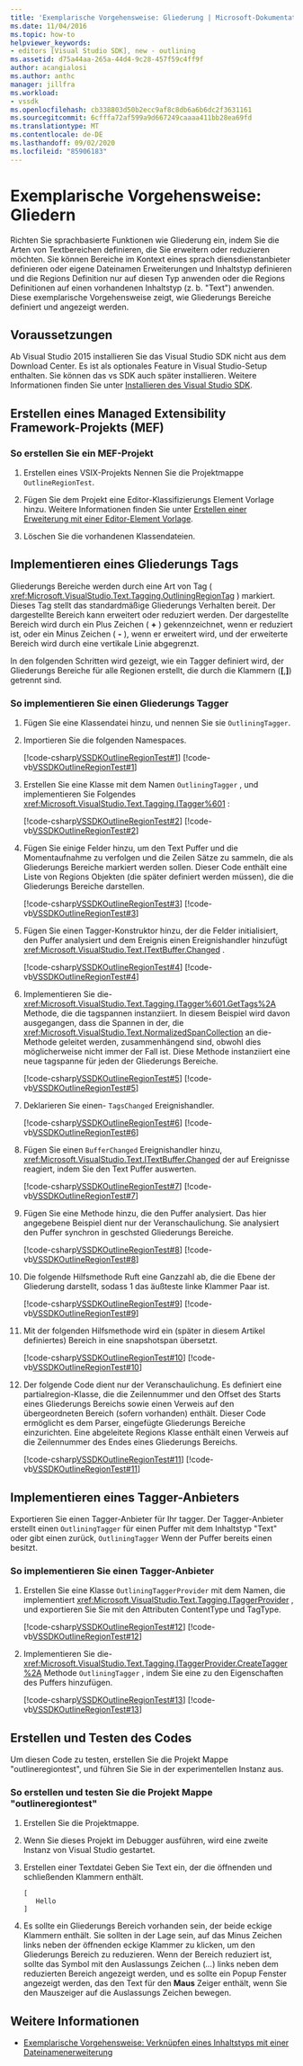```yaml
---
title: 'Exemplarische Vorgehensweise: Gliederung | Microsoft-Dokumentation'
ms.date: 11/04/2016
ms.topic: how-to
helpviewer_keywords:
- editors [Visual Studio SDK], new - outlining
ms.assetid: d75a44aa-265a-44d4-9c28-457f59c4ff9f
author: acangialosi
ms.author: anthc
manager: jillfra
ms.workload:
- vssdk
ms.openlocfilehash: cb338803d50b2ecc9af8c8db6a6b6dc2f3631161
ms.sourcegitcommit: 6cfffa72af599a9d667249caaaa411bb28ea69fd
ms.translationtype: MT
ms.contentlocale: de-DE
ms.lasthandoff: 09/02/2020
ms.locfileid: "85906183"
---
```

# <a name="walkthrough-outlining"></a>Exemplarische Vorgehensweise: Gliedern
Richten Sie sprachbasierte Funktionen wie Gliederung ein, indem Sie die Arten von Textbereichen definieren, die Sie erweitern oder reduzieren möchten. Sie können Bereiche im Kontext eines sprach diensdienstanbieter definieren oder eigene Dateinamen Erweiterungen und Inhaltstyp definieren und die Regions Definition nur auf diesen Typ anwenden oder die Regions Definitionen auf einen vorhandenen Inhaltstyp (z. b. "Text") anwenden. Diese exemplarische Vorgehensweise zeigt, wie Gliederungs Bereiche definiert und angezeigt werden.

## <a name="prerequisites"></a>Voraussetzungen
 Ab Visual Studio 2015 installieren Sie das Visual Studio SDK nicht aus dem Download Center. Es ist als optionales Feature in Visual Studio-Setup enthalten. Sie können das vs SDK auch später installieren. Weitere Informationen finden Sie unter [Installieren des Visual Studio SDK](../extensibility/installing-the-visual-studio-sdk.md).

## <a name="create-a-managed-extensibility-framework-mef-project"></a>Erstellen eines Managed Extensibility Framework-Projekts (MEF)

### <a name="to-create-a-mef-project"></a>So erstellen Sie ein MEF-Projekt

1. Erstellen eines VSIX-Projekts Nennen Sie die Projektmappe `OutlineRegionTest`.

2. Fügen Sie dem Projekt eine Editor-Klassifizierungs Element Vorlage hinzu. Weitere Informationen finden Sie unter [Erstellen einer Erweiterung mit einer Editor-Element Vorlage](../extensibility/creating-an-extension-with-an-editor-item-template.md).

3. Löschen Sie die vorhandenen Klassendateien.

## <a name="implement-an-outlining-tagger"></a>Implementieren eines Gliederungs Tags
 Gliederungs Bereiche werden durch eine Art von Tag ( <xref:Microsoft.VisualStudio.Text.Tagging.OutliningRegionTag> ) markiert. Dieses Tag stellt das standardmäßige Gliederungs Verhalten bereit. Der dargestellte Bereich kann erweitert oder reduziert werden. Der dargestellte Bereich wird durch ein Plus Zeichen ( **+** ) gekennzeichnet, wenn er reduziert ist, oder ein Minus Zeichen ( **-** ), wenn er erweitert wird, und der erweiterte Bereich wird durch eine vertikale Linie abgegrenzt.

 In den folgenden Schritten wird gezeigt, wie ein Tagger definiert wird, der Gliederungs Bereiche für alle Regionen erstellt, die durch die Klammern (**[**,**]**) getrennt sind.

### <a name="to-implement-an-outlining-tagger"></a>So implementieren Sie einen Gliederungs Tagger

1. Fügen Sie eine Klassendatei hinzu, und nennen Sie sie `OutliningTagger`.

2. Importieren Sie die folgenden Namespaces.

     [!code-csharp[VSSDKOutlineRegionTest#1](../extensibility/codesnippet/CSharp/walkthrough-outlining_1.cs)]
     [!code-vb[VSSDKOutlineRegionTest#1](../extensibility/codesnippet/VisualBasic/walkthrough-outlining_1.vb)]

3. Erstellen Sie eine Klasse mit dem Namen `OutliningTagger` , und implementieren Sie Folgendes <xref:Microsoft.VisualStudio.Text.Tagging.ITagger%601> :

     [!code-csharp[VSSDKOutlineRegionTest#2](../extensibility/codesnippet/CSharp/walkthrough-outlining_2.cs)]
     [!code-vb[VSSDKOutlineRegionTest#2](../extensibility/codesnippet/VisualBasic/walkthrough-outlining_2.vb)]

4. Fügen Sie einige Felder hinzu, um den Text Puffer und die Momentaufnahme zu verfolgen und die Zeilen Sätze zu sammeln, die als Gliederungs Bereiche markiert werden sollen. Dieser Code enthält eine Liste von Regions Objekten (die später definiert werden müssen), die die Gliederungs Bereiche darstellen.

     [!code-csharp[VSSDKOutlineRegionTest#3](../extensibility/codesnippet/CSharp/walkthrough-outlining_3.cs)]
     [!code-vb[VSSDKOutlineRegionTest#3](../extensibility/codesnippet/VisualBasic/walkthrough-outlining_3.vb)]

5. Fügen Sie einen Tagger-Konstruktor hinzu, der die Felder initialisiert, den Puffer analysiert und dem Ereignis einen Ereignishandler hinzufügt <xref:Microsoft.VisualStudio.Text.ITextBuffer.Changed> .

     [!code-csharp[VSSDKOutlineRegionTest#4](../extensibility/codesnippet/CSharp/walkthrough-outlining_4.cs)]
     [!code-vb[VSSDKOutlineRegionTest#4](../extensibility/codesnippet/VisualBasic/walkthrough-outlining_4.vb)]

6. Implementieren Sie die- <xref:Microsoft.VisualStudio.Text.Tagging.ITagger%601.GetTags%2A> Methode, die die tagspannen instanziiert. In diesem Beispiel wird davon ausgegangen, dass die Spannen in der, die <xref:Microsoft.VisualStudio.Text.NormalizedSpanCollection> an die-Methode geleitet werden, zusammenhängend sind, obwohl dies möglicherweise nicht immer der Fall ist. Diese Methode instanziiert eine neue tagspanne für jeden der Gliederungs Bereiche.

     [!code-csharp[VSSDKOutlineRegionTest#5](../extensibility/codesnippet/CSharp/walkthrough-outlining_5.cs)]
     [!code-vb[VSSDKOutlineRegionTest#5](../extensibility/codesnippet/VisualBasic/walkthrough-outlining_5.vb)]

7. Deklarieren Sie einen- `TagsChanged` Ereignishandler.

     [!code-csharp[VSSDKOutlineRegionTest#6](../extensibility/codesnippet/CSharp/walkthrough-outlining_6.cs)]
     [!code-vb[VSSDKOutlineRegionTest#6](../extensibility/codesnippet/VisualBasic/walkthrough-outlining_6.vb)]

8. Fügen Sie einen `BufferChanged` Ereignishandler hinzu, <xref:Microsoft.VisualStudio.Text.ITextBuffer.Changed> der auf Ereignisse reagiert, indem Sie den Text Puffer auswerten.

     [!code-csharp[VSSDKOutlineRegionTest#7](../extensibility/codesnippet/CSharp/walkthrough-outlining_7.cs)]
     [!code-vb[VSSDKOutlineRegionTest#7](../extensibility/codesnippet/VisualBasic/walkthrough-outlining_7.vb)]

9. Fügen Sie eine Methode hinzu, die den Puffer analysiert. Das hier angegebene Beispiel dient nur der Veranschaulichung. Sie analysiert den Puffer synchron in geschsted Gliederungs Bereiche.

     [!code-csharp[VSSDKOutlineRegionTest#8](../extensibility/codesnippet/CSharp/walkthrough-outlining_8.cs)]
     [!code-vb[VSSDKOutlineRegionTest#8](../extensibility/codesnippet/VisualBasic/walkthrough-outlining_8.vb)]

10. Die folgende Hilfsmethode Ruft eine Ganzzahl ab, die die Ebene der Gliederung darstellt, sodass 1 das äußteste linke Klammer Paar ist.

     [!code-csharp[VSSDKOutlineRegionTest#9](../extensibility/codesnippet/CSharp/walkthrough-outlining_9.cs)]
     [!code-vb[VSSDKOutlineRegionTest#9](../extensibility/codesnippet/VisualBasic/walkthrough-outlining_9.vb)]

11. Mit der folgenden Hilfsmethode wird ein (später in diesem Artikel definiertes) Bereich in eine snapshotspan übersetzt.

     [!code-csharp[VSSDKOutlineRegionTest#10](../extensibility/codesnippet/CSharp/walkthrough-outlining_10.cs)]
     [!code-vb[VSSDKOutlineRegionTest#10](../extensibility/codesnippet/VisualBasic/walkthrough-outlining_10.vb)]

12. Der folgende Code dient nur der Veranschaulichung. Es definiert eine partialregion-Klasse, die die Zeilennummer und den Offset des Starts eines Gliederungs Bereichs sowie einen Verweis auf den übergeordneten Bereich (sofern vorhanden) enthält. Dieser Code ermöglicht es dem Parser, eingefügte Gliederungs Bereiche einzurichten. Eine abgeleitete Regions Klasse enthält einen Verweis auf die Zeilennummer des Endes eines Gliederungs Bereichs.

     [!code-csharp[VSSDKOutlineRegionTest#11](../extensibility/codesnippet/CSharp/walkthrough-outlining_11.cs)]
     [!code-vb[VSSDKOutlineRegionTest#11](../extensibility/codesnippet/VisualBasic/walkthrough-outlining_11.vb)]

## <a name="implement-a-tagger-provider"></a>Implementieren eines Tagger-Anbieters
 Exportieren Sie einen Tagger-Anbieter für Ihr tagger. Der Tagger-Anbieter erstellt einen `OutliningTagger` für einen Puffer mit dem Inhaltstyp "Text" oder gibt einen zurück, `OutliningTagger` Wenn der Puffer bereits einen besitzt.

### <a name="to-implement-a-tagger-provider"></a>So implementieren Sie einen Tagger-Anbieter

1. Erstellen Sie eine Klasse `OutliningTaggerProvider` mit dem Namen, die implementiert <xref:Microsoft.VisualStudio.Text.Tagging.ITaggerProvider> , und exportieren Sie Sie mit den Attributen ContentType und TagType.

     [!code-csharp[VSSDKOutlineRegionTest#12](../extensibility/codesnippet/CSharp/walkthrough-outlining_12.cs)]
     [!code-vb[VSSDKOutlineRegionTest#12](../extensibility/codesnippet/VisualBasic/walkthrough-outlining_12.vb)]

2. Implementieren Sie die- <xref:Microsoft.VisualStudio.Text.Tagging.ITaggerProvider.CreateTagger%2A> Methode `OutliningTagger` , indem Sie eine zu den Eigenschaften des Puffers hinzufügen.

     [!code-csharp[VSSDKOutlineRegionTest#13](../extensibility/codesnippet/CSharp/walkthrough-outlining_13.cs)]
     [!code-vb[VSSDKOutlineRegionTest#13](../extensibility/codesnippet/VisualBasic/walkthrough-outlining_13.vb)]

## <a name="build-and-test-the-code"></a>Erstellen und Testen des Codes
 Um diesen Code zu testen, erstellen Sie die Projekt Mappe "outlineregiontest", und führen Sie Sie in der experimentellen Instanz aus.

### <a name="to-build-and-test-the-outlineregiontest-solution"></a>So erstellen und testen Sie die Projekt Mappe "outlineregiontest"

1. Erstellen Sie die Projektmappe.

2. Wenn Sie dieses Projekt im Debugger ausführen, wird eine zweite Instanz von Visual Studio gestartet.

3. Erstellen einer Textdatei Geben Sie Text ein, der die öffnenden und schließenden Klammern enthält.

    ```
    [
       Hello
    ]
    ```

4. Es sollte ein Gliederungs Bereich vorhanden sein, der beide eckige Klammern enthält. Sie sollten in der Lage sein, auf das Minus Zeichen links neben der öffnenden eckige Klammer zu klicken, um den Gliederungs Bereich zu reduzieren. Wenn der Bereich reduziert ist, sollte das Symbol mit den Auslassungs Zeichen (*...*) links neben dem reduzierten Bereich angezeigt werden, und es sollte ein Popup Fenster angezeigt werden, das den Text für den **Maus** Zeiger enthält, wenn Sie den Mauszeiger auf die Auslassungs Zeichen bewegen.

## <a name="see-also"></a>Weitere Informationen
- [Exemplarische Vorgehensweise: Verknüpfen eines Inhaltstyps mit einer Dateinamenerweiterung](../extensibility/walkthrough-linking-a-content-type-to-a-file-name-extension.md)
